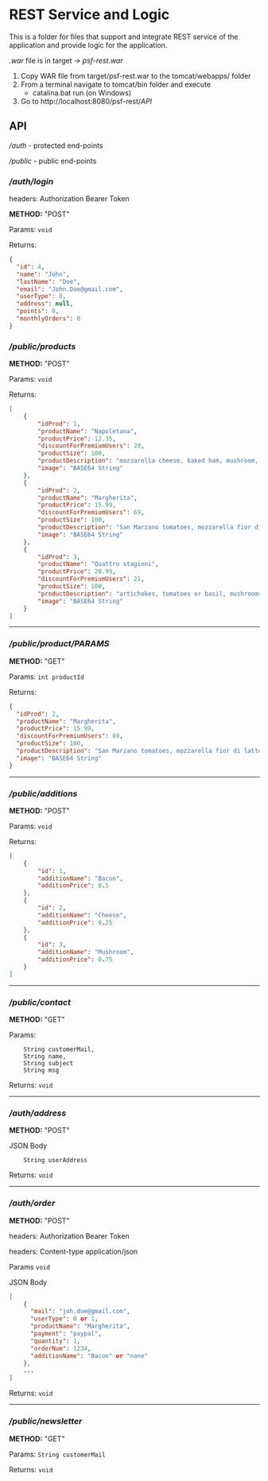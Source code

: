 # REST Service and Logic
This is a folder for files that support and integrate REST service of the application and provide logic for the application.


*.war* file is in target -> *psf-rest.war*

1. Copy WAR file from target/psf-rest.war to the tomcat/webapps/ folder
2. From a terminal navigate to tomcat/bin folder and execute
    * catalina.bat run (on Windows)
3. Go to http://localhost:8080/psf-rest/*API*


## API

*/auth* - protected end-points

*/public* - public end-points

### */auth/login*    

headers: Authorization Bearer Token

**METHOD:** "POST"

Params: ```void```

Returns:
```json
{
  "id": 4,
  "name": "John",
  "lastName": "Doe",
  "email": "John.Doe@gmail.com",
  "userType": 0,
  "address": null,
  "points": 0,
  "monthlyOrders": 0
}
```

### */public/products*

**METHOD:** "POST"

Params: ```void ```

Returns: 
```json
[
    {
        "idProd": 1,
        "productName": "Napoletana",
        "productPrice": 12.35,
        "discountForPremiumUsers": 20,
        "productSize": 100,
        "productDescription": "mozzarella cheese, baked ham, mushroom, artichoke and tomato and pizza pugliese, prepared with tomato, mozzarella and onions",
        "image": "BASE64 String"  
    },
    {
        "idProd": 2,
        "productName": "Margherita",
        "productPrice": 15.99,
        "discountForPremiumUsers": 69,
        "productSize": 100,
        "productDescription": "San Marzano tomatoes, mozzarella fior di latte, fresh basil, salt and extra-virgin olive oil",
        "image": "BASE64 String"
    },
    {
        "idProd": 3,
        "productName": "Quattro stagioni",
        "productPrice": 20.99,
        "discountForPremiumUsers": 21,
        "productSize": 100,
        "productDescription": "artichokes, tomatoes or basil, mushrooms and ham or prosciutto, or olives",
        "image": "BASE64 String"
    }
]
```
<hr>

### */public/product/PARAMS*

**METHOD:** "GET"

Params: ```int productId ```

Returns:
```json
{
  "idProd": 2,
  "productName": "Margherita",
  "productPrice": 15.99,
  "discountForPremiumUsers": 69,
  "productSize": 100,
  "productDescription": "San Marzano tomatoes, mozzarella fior di latte, fresh basil, salt and extra-virgin olive oil",
  "image": "BASE64 String"
}
```

<hr>

### */public/additions*

**METHOD:** "POST"

Params: ```void```

Returns: 
```json
[
    {
        "id": 1,
        "additionName": "Bacon",
        "additionPrice": 0.5
    },
    {
        "id": 2,
        "additionName": "Cheese",
        "additionPrice": 0.25
    },
    {
        "id": 3,
        "additionName": "Mushroom",
        "additionPrice": 0.75
    }
]
```

<hr>


### */public/contact*

**METHOD:** "GET"

Params: 
```
    String customerMail,
    String name,
    String subject
    String msg
```
Returns: ```void```
<hr>

### */auth/address*

**METHOD:** "POST"

JSON Body
```
    String userAddress
```

Returns: ```void```
<hr>

### */auth/order*

**METHOD:** "POST"

headers: Authorization Bearer Token

headers: Content-type application/json

Params ```void```

JSON Body
```json
[
    {
      "mail": "joh.doe@gmail.com",
      "userType": 0 or 1,
      "productName": "Margherita",
      "payment": "paypal",
      "quantity": 1,
      "orderNum": 1234,
      "additionName": "Bacon" or "none"
    },
    ...
]

``` 
Returns: ```void```

<hr>

### */public/newsletter*

**METHOD:** "GET"

Params: ```String customerMail``` 

Returns: ```void```